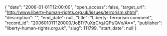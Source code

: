 {
  "date": "2006-01-01T12:00:00", 
  "open_access": false, 
  "target_url": "http://www.liberty-human-rights.org.uk/issues/terrorism.shtml", 
  "description": "", 
  "end_date": null, 
  "title": "Liberty: Terrorism comment", 
  "record_id": "20060101T120000/JoBTf7uXqC/qJQPt/QVx/A==", 
  "publisher": "liberty-human-rights.org.uk", 
  "slug": 111799, 
  "start_date": null
}

